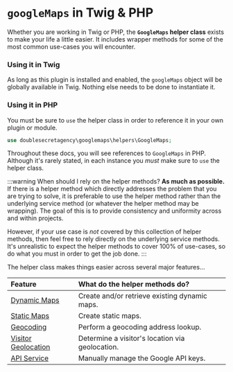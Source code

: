 # `googleMaps` in Twig & PHP

Whether you are working in Twig or PHP, the **`GoogleMaps` helper class** exists to make your life a little easier. It includes wrapper methods for some of the most common use-cases you will encounter.

### Using it in Twig

As long as this plugin is installed and enabled, the `googleMaps` object will be globally available in Twig. Nothing else needs to be done to instantiate it.

### Using it in PHP

You must be sure to `use` the helper class in order to reference it in your own plugin or module.

```php
use doublesecretagency\googlemaps\helpers\GoogleMaps;
```

Throughout these docs, you will see references to `GoogleMaps` in PHP. Although it's rarely stated, in each instance you _must_ make sure to `use` the helper class.

:::warning When should I rely on the helper methods?
**As much as possible.** If there is a helper method which directly addresses the problem that you are trying to solve, it is preferable to use the helper method rather than the underlying service method (or whatever the helper method may be wrapping). The goal of this is to provide consistency and uniformity across and within projects.

However, if your use case is _not_ covered by this collection of helper methods, then feel free to rely directly on the underlying service methods. It's unrealistic to expect the helper methods to cover 100% of use-cases, so do what you must in order to get the job done.
:::

The helper class makes things easier across several major features...

| Feature                                     | What do the helper methods do? 
|:--------------------------------------------|:---------------------------
| [Dynamic Maps](/helper/dynamic-maps/)       | Create and/or retrieve existing dynamic maps. 
| [Static Maps](/helper/static-maps/)         | Create static maps. 
| [Geocoding](/helper/geocoding/)             | Perform a geocoding address lookup. 
| [Visitor Geolocation](/helper/geolocation/) | Determine a visitor's location via geolocation. 
| [API Service](/helper/api-service/)         | Manually manage the Google API keys. 

